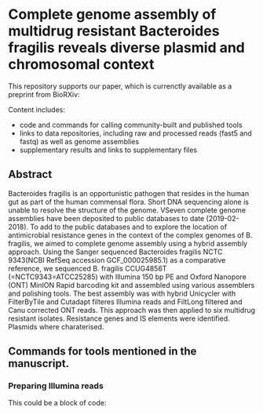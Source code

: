 # Complete genome assembly of multidrug resistant Bacteroides fragilis reveals diverse plasmid and chromosomal context

This repository supports our paper, which is currenctly available as a preprint from BioRXiv: 

Content includes:
- code and commands for calling community-built and published tools
- links to data repositories, including raw and processed reads (fast5 and fastq) as well as genome assemblies
- supplementary results and links to supplementary files

## Abstract
Bacteroides fragilis is an opportunistic pathogen that resides in the human gut as part of the human commensal flora. Short DNA sequencing alone is unable to resolve the structure of the genome. VSeven complete genome assemblies have been deposited to public databases to date (2019-02-2018). To add to the public databases and to explore the location of antimicrobial resistance genes in the context of the complex genomes of B. fragilis, we aimed to complete genome assembly using a hybrid assembly approach. Using the Sanger sequenced Bacteroides fragilis NCTC 9343(NCBI RefSeq accession GCF_000025985.1) as a comparative reference, we sequenced B. fragilis CCUG4856T (=NCTC9343=ATCC25285) with Illumina 150 bp PE and Oxford Nanopore (ONT) MinION Rapid barcoding kit and assembled using various assemblers and polishing tools. The best assembly was with hybrid Unicycler with FilterByTile and Cutadapt filteres Illumina reads and FiltLong filtered and Canu corrected ONT reads. This approach was then applied to six multidrug resistant isolates. Resistance genes and IS elements were identified. Plasmids where charaterised. 

## Commands for tools mentioned in the manuscript.

### Preparing Illumina reads


This could be a block of code:
```

```
